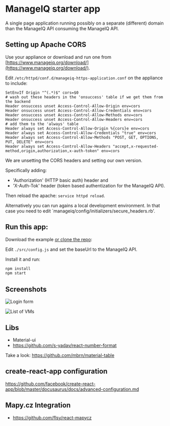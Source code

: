 # ManageIQ starter app

A single page application running possibly on a separate (different) domain than the ManageIQ API consuming the ManageIQ API.

## Setting up Apache CORS

Use your appliance or download and run one from [https://www.manageiq.org/download/](https://www.manageiq.org/download/).

Edit `/etc/httpd/conf.d/manageiq-https-application.conf` on the appliance to include:


```
SetEnvIf Origin "^(.*)$" cors=$0
# wash out these headers in the 'onsuccess' table if we get them from the backend
Header onsuccess unset Access-Control-Allow-Origin env=cors
Header onsuccess unset Access-Control-Allow-Credentials env=cors
Header onsuccess unset Access-Control-Allow-Methods env=cors
Header onsuccess unset Access-Control-Allow-Headers env=cors
# add them to the 'always' table
Header always set Access-Control-Allow-Origin %{cors}e env=cors
Header always set Access-Control-Allow-Credentials "true" env=cors
Header always set Access-Control-Allow-Methods "POST, GET, OPTIONS, PUT, DELETE" env=cors
Header always set Access-Control-Allow-Headers "accept,x-requested-method,origin,authorization,x-auth-token" env=cors

```

We are unsetting the CORS headers and setting our own version.

Specifically adding:
  * 'Authorization' (HTTP basic auth) header and 
  * 'X-Auth-Tok' header (token based authentization for the ManageIQ API).

Then reload the apache: `service httpd reload`.

Alternatively you can run agains a local development environment. In that case you need to edit `manageiq/config/initializers/secure_headers.rb'.

## Run this app:

Download the example [or clone the repo](https://github.com/martinpovolny/miq-starter-app):

Edit `./src/config.js` and set the baseUrl to the ManageIQ API.

Install it and run:

```sh
npm install
npm start
```

## Screenshots

![Login form](doc/starter-login.png)

![List of VMs](doc/starter-vms.png)

## Libs

 * Material-ui
 * https://github.com/s-yadav/react-number-format

Take a look: https://github.com/mbrn/material-table

## create-react-app configuration

https://github.com/facebook/create-react-app/blob/master/docusaurus/docs/advanced-configuration.md

## Mapy.cz Integration

 * https://github.com/flsy/react-mapycz
